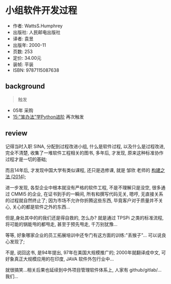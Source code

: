 # 小组软件开发过程

- 作者: WattsS.Humphrey
- 出版社: 人民邮电出版社
- 译者: 袁昱
- 出版年: 2000-11
- 页数: 253
- 定价: 34.00元
- 装帧: 平装
- ISBN: 9787115087638

## background
> 触发

- 05年 采购
- [15:"笨办法"学Python进阶](/bb/230330_lmpythw.md) 再次触发


## review

记得当时入职 SINA, 分配到过程改进小组,
什么是软件过程, 以及什么是过程改进, 完全不清楚,
收集了一堆软件工程相关的图书,
多年后, 才发现, 原来这种标准协作过程才是一切的基础;

而且14年后, 才发现中国大学有类似课程, 还只是选修课, 
就是 邹欣 老师的 [构建之法 (2014)](https://book.douban.com/subject/25965995/);

进一步发现, 各型企业中根本就没有严格的软件工程,
不是不理解只是没空,
很多通过 CMMI5 的企业, 在证书到手的一瞬间,
所有和撰写代码无关, 嗯哼, 无直接关系的过程就自然终止了;
因为市场不允许你折腾这些东西,
毕竟客户对于质量并不关心, 关心的都是软件之外的东西...

但是,身处其中的的我们还是得自救的,
怎么办?
就是通过 TPSPi 之类的标准流程,
将可能的锅能甩的都甩走, 
甚至于预先甩走, 千万别犹豫...

等等, 好象哪家企业的员工拓展培训中还专门有这方面的训练:"丢猴子"...
可以说良心发现了;

不是, 说回这书, 是94年提出, 97年在美国大规模推广的;
2000年就翻译成中文,
可好象真正大规模应用的在印度, JAVA 软件外包行业中...

就很搞笑...相关后果也延续到中外项目管理软件体系上,
人家有 github/gitlab/... 我们...


